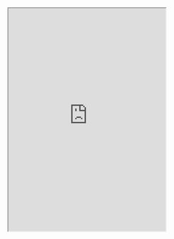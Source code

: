 <style>
  iframe {
    width: 70%;
    height: 500px;
  }
</style>

<iframe src="https://mentalcanvas.com/vm/tr7fbzu/scene/"></iframe>
